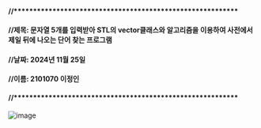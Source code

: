 #### //**********************************************************
#### //제목: 문자열 5개를 입력받아 STL의 vector클래스와 알고리즘을 이용하여 사전에서 제일 뒤에 나오는 단어 찾는 프로그램
#### //날짜: 2024년 11월 25일
#### //이름: 2101070 이정인
#### //**********************************************************


![image](https://github.com/user-attachments/assets/850ed8a8-e06b-4633-a989-cc3b06b82ff1)
